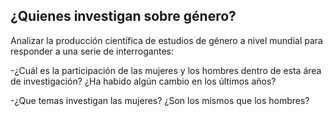 ## ¿Quienes investigan sobre género?

 Analizar la producción científica de estudios de género a nivel mundial para responder a una serie de interrogantes: 

-¿Cuál es la participación de las mujeres y los hombres dentro de esta área de investigación? ¿Ha habido algún cambio en los últimos años? 

-¿Que temas investigan las mujeres? ¿Son los mismos que los hombres?


